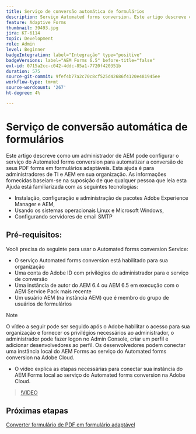 ```yaml
---
title: Serviço de conversão automática de formulários
description: Serviço Automated forms conversion. Este artigo descreve como um administrador de AEM pode configurar o serviço do Automated forms conversion para automatizar a conversão de seus PDF forms em formulários adaptáveis. Esta ajuda é para administradores de TI e AEM em sua organização.
feature: Adaptive Forms
thumbnail: 39493.jpg
jira: KT-6114
topic: Development
role: Admin
level: Beginner
badgeIntegration: label="Integração" type="positive"
badgeVersions: label="AEM Forms 6.5" before-title="false"
exl-id: 0715a2cc-c042-4ddc-85a1-7720f420351b
duration: 575
source-git-commit: 9fef4b77a2c70c8cf525d42686f4120e481945ee
workflow-type: tm+mt
source-wordcount: '267'
ht-degree: 4%

---
```


# Serviço de conversão automática de formulários

Este artigo descreve como um administrador de AEM pode configurar o serviço do Automated forms conversion para automatizar a conversão de seus PDF forms em formulários adaptáveis. Esta ajuda é para administradores de TI e AEM em sua organização. As informações fornecidas baseiam-se na suposição de que qualquer pessoa que leia esta Ajuda está familiarizada com as seguintes tecnologias:

* Instalação, configuração e administração de pacotes Adobe Experience Manager e AEM,
* Usando os sistemas operacionais Linux e Microsoft Windows,
* Configurando servidores de email SMTP

## Pré-requisitos:

Você precisa do seguinte para usar o Automated forms conversion Service:

* O serviço Automated forms conversion está habilitado para sua organização
* Uma conta do Adobe ID com privilégios de administrador para o serviço de conversão
* Uma instância de autor do AEM 6.4 ou AEM 6.5 em execução com o AEM Service Pack mais recente
* Um usuário AEM (na instância AEM) que é membro do grupo de usuários de formulários

>[!NOTE]
>O vídeo a seguir pode ser seguido após o Adobe habilitar o acesso para sua organização e fornecer os privilégios necessários ao administrador, o administrador pode fazer logon no Admin Console, criar um perfil e adicionar desenvolvedores ao perfil. Os desenvolvedores podem conectar uma instância local do AEM Forms ao serviço do Automated forms conversion na Adobe Cloud.

* O vídeo explica as etapas necessárias para conectar sua instância do AEM Forms local ao serviço do Automated forms conversion na Adobe Cloud.

>[!VIDEO](https://video.tv.adobe.com/v/39493?quality=12&learn=on)

## Próximas etapas

[Converter formulário de PDF em formulário adaptável](./convert-pdf-form-into-adaptive-form.md)